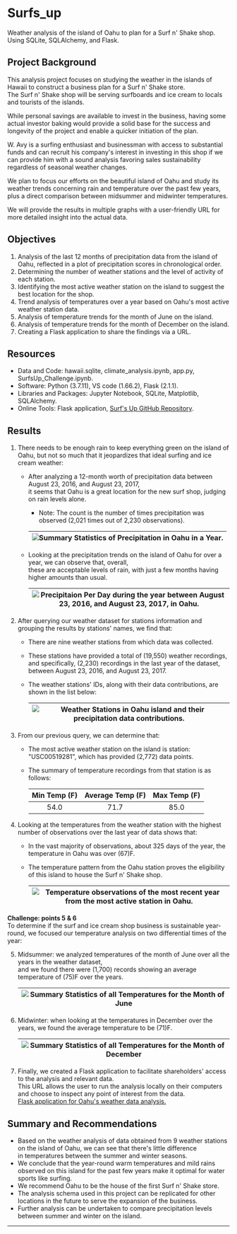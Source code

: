 # Surfs_up
Weather analysis of the island of Oahu to plan for a Surf n' Shake shop.<br>
Using SQLite, SQLAlchemy, and Flask.

## Project Background
This analysis project focuses on studying the weather in the islands of Hawaii to construct a business plan for a Surf n' Shake store. <br>
The Surf n' Shake shop will be serving surfboards and ice cream to locals and tourists of the islands. <br>

While personal savings are available to invest in the business, having some actual investor baking would provide a solid base for the success and longevity of the project and enable a quicker initiation of the plan. <br>

W. Avy is a surfing enthusiast and businessman with access to substantial funds and can recruit his company's interest in investing in this shop if we can provide him with a sound analysis favoring sales sustainability regardless of seasonal weather changes. <br>

We plan to focus our efforts on the beautiful island of Oahu and study its weather trends concerning rain and temperature over the past few years, plus a direct comparison between midsummer and midwinter temperatures. <br>

We will provide the results in multiple graphs with a user-friendly URL for more detailed insight into the actual data. <br>

## Objectives
1. Analysis of the last 12 months of precipitation data from the island of Oahu, reflected in a plot of precipitation scores in chronological order. 
2. Determining the number of weather stations and the level of activity of each station. 
3. Identifying the most active weather station on the island to suggest the best location for the shop. 
4. Trend analysis of temperatures over a year based on Oahu's most active weather station data. 
5. Analysis of temperature trends for the month of June on the island.
6. Analysis of temperature trends for the month of December on the island. 
7. Creating a Flask application to share the findings via a URL. 

## Resources
- Data and Code: hawaii.sqlite, climate_analysis.ipynb, app.py, SurfsUp_Challenge.ipynb.
- Software: Python (3.7.11), VS code (1.66.2), Flask (2.1.1).
- Libraries and Packages: Jupyter Notebook, SQLite, Matplotlib, SQLAlchemy. 
- Online Tools: Flask application, [Surf's Up GitHub Repository](https://github.com/Magzzie/Surfs_up).

## Results
1. There needs to be enough rain to keep everything green on the island of Oahu, but not so much that it jeopardizes that ideal surfing and ice cream weather: <br>
    - After analyzing a 12-month worth of precipitation data between August 23, 2016, and August 23, 2017, <br> it seems that Oahu is a great location for the new surf shop, judging on rain levels alone. <br>
    	- Note: The count is the number of times precipitation was observed (2,021 times out of 2,230 observations). <br> 
    	 
    	
		|![Summary Statistics of Precipitation in Oahu in a Year.](./Images/precipitation_stats.png)|
		|-|
	
    - Looking at the precipitation trends on the island of Oahu for over a year, we can observe that, overall, <br> 
 these are acceptable levels of rain, with just a few months having higher amounts than usual. <br>
 
 		|![Precipitaion Per Day during the year between August 23, 2016, and August 23, 2017, in Oahu.](./Images/precipitation_per_day.png)|
		|-|

2. After querying our weather dataset for stations information and grouping the results by stations' names, we find that: <br>
    - There are nine weather stations from which data was collected. <br>
    - These stations have provided a total of (19,550) weather recordings, and specifically, (2,230) recordings in the last year of the dataset, <br>
    between August 23, 2016, and August 23, 2017. <br>
    - The weather stations' IDs, along with their data contributions, are shown in the list below: <br>
    	
		|![Weather Stations in Oahu island and their precipitation data contributions.](./Images/stations_activity.png)|
		|-|

3. From our previous query, we can determine that: 
    - The most active weather station on the island is station: "USC00519281", which has provided (2,772) data points. <br>
    - The summary of temperature recordings from that station is as follows: <br>

        |Min Temp (F)|Average Temp (F)|Max Temp (F)|
        |:---:|:---:|:---:|
        |54.0 |71.7 |85.0 |

4. Looking at the temperatures from the weather station with the highest number of observations over the last year of data shows that: <br>
    - In the vast majority of observations, about 325 days of the year, the temperature in Oahu was over (67)F. <br>
    - The temperature pattern from the Oahu station proves the eligibility of this island to house the Surf n' Shake shop. <br>
   
   		|![Temperature observations of the most recent year from the most active station in Oahu.](./Images/temp_active_station.png)|
		|-|

**Challenge: points 5 & 6** <br>
To determine if the surf and ice cream shop business is sustainable year-round, we focused our temperature analysis on two differential times of the year: <br>

5. Midsummer: we analyzed temperatures of the month of June over all the years in the weather dataset, <br>
    and we found there were (1,700) records showing an average temperature of (75)F over the years. <br>
    
   	|![Summary Statistics of all Temperatures for the Month of June](./Images/june_temps_stats.png)|
	|-|
    
6. Midwinter: when looking at the temperatures in December over the years, we found the average temperature to be (71)F. <br>
	
	|![Summary Statistics of all Temperatures for the Month of December](./Images/dec_temps_stats.png)|
	|-|

7. Finally, we created a Flask application to facilitate shareholders' access to the analysis and relevant data. <br>
This URL allows the user to run the analysis locally on their computers and choose to inspect any point of interest from the data. <br>
[Flask application for Oahu's weather data analysis.](http://127.0.0.1:5000/)

## Summary and Recommendations
- Based on the weather analysis of data obtained from 9 weather stations on the island of Oahu, we can see that there's little difference <br> in temperatures between the  summer and winter seasons. 
- We conclude that the year-round warm temperatures and mild rains observed on this island for the past few years make it optimal for water sports like surfing. 
- We recommend Oahu to be the house of the first Surf n' Shake store. 
- The analysis schema used in this project can be replicated for other locations in the future to serve the expansion of the business. 
- Further analysis can be undertaken to compare precipitation levels between summer and winter on the island. 

---

